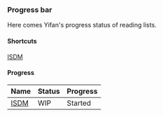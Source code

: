 ### **Progress bar**

Here comes Yifan's progress status of reading lists.

#### Shortcuts

[ISDM](isdm/index.md)

#### Progress

Name | Status | Progress
---- | ------ | --------
[ISDM](isdm/index.md) | WIP | Started
